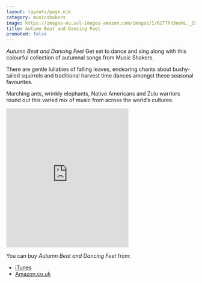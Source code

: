 ```yaml
---
layout: layouts/page.njk
category: musicshakers
image: https://images-eu.ssl-images-amazon.com/images/I/61T7hn3ooNL._SS500.jpg
title: Autumn Beat and Dancing Feet
promoted: false
---
```


*Autumn Beat and Dancing Feet* Get set to dance and sing along with this colourful collection of autumnal songs from Music Shakers.

There are gentle lullabies of falling leaves, endearing chants about bushy-tailed squirrels and traditional harvest time dances amongst these seasonal favourites.

Marching ants, wrinkly elephants, Native Americans and Zulu warriors round out this varied mix of music from across the world’s cultures.


<iframe src="https://widgets.itunes.apple.com/widget.html?c=gb&brc=FFFFFF&blc=FFFFFF&trc=FFFFFF&tlc=FFFFFF&d=&t=&m=music&e=album&w=325&h=370&ids=981147343&wt=discovery&partnerId=&affiliate_id=&at=&ct=" frameborder="0" style="overflow-x:hidden;overflow-y:hidden;width:325px;height: 370px;border:0px"></iframe>

You can buy *Autumn Beat and Dancing Feet* from:

- [iTunes](https://itunes.apple.com/gb/album/autumn-beat-and-dancing-feet/id981147343)
- [Amazon.co.uk](https://www.amazon.co.uk/Autumn-Beat-Dancing-Music-Shakers/dp/B00VSPHPR2)